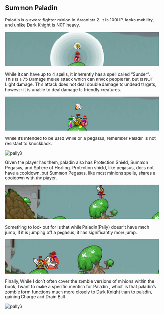 ## Summon Paladin 


Paladin is a sword fighter minion in Arcanists 2. It is 100HP, lacks mobility, and unlike Dark Knight is NOT heavy.


![pally1](https://raw.githubusercontent.com/1IlIl/wikidata/main/overlight/gifs/pally1.gif)


While it can have up to 4 spells, it inherently has a spell called “Sunder”. This is a 75 Damage melee attack which can knock people far, but is NOT Light damage. This attack does not deal double damage to undead targets, however it is unable to deal damage to friendly creatures.


![pally2](https://raw.githubusercontent.com/1IlIl/wikidata/main/overlight/gifs/pally2.gif)


While it’s intended to be used while on a pegasus, remember Paladin is not resistant to knockback.


![pally3](https://raw.githubusercontent.com/1IlIl/wikidata/main/overlight/gifs/pally3.gif)


Given the player has them, paladin also has Protection Shield, Summon Pegasus, and Sphere of Healing. Protection shield, like pegasus, does not have a cooldown, but Summon Pegasus, like most minions spells, shares a cooldown with the player.


![pally4](https://raw.githubusercontent.com/1IlIl/wikidata/main/overlight/gifs/pally4.gif)


Something to look out for is that while Paladin(Pally) doesn’t have much jump, if it is jumping off a pegasus, it has significantly more jump.


![pally5](https://raw.githubusercontent.com/1IlIl/wikidata/main/overlight/gifs/pally5.gif)


Finally, While I don’t often cover the zombie versions of minions within the book, I want to make a specific mention for Paladin , which is that paladin’s zombie form functions much more closely to Dark Knight than to paladin, gaining Charge and Drain Bolt.


![pally6](https://raw.githubusercontent.com/1IlIl/wikidata/main/overlight/gifs/pally6.gif)

